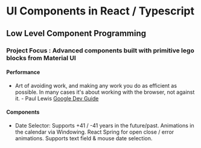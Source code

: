 # UI Components in React / Typescript

## Low Level Component Programming

### Project Focus : Advanced components built with primitive lego blocks from Material UI

#### Performance

- Art of avoiding work, and making any work you do as efficient as possible. In many cases it's about working with the browser, not against it. - Paul Lewis [Google Dev Guide](https://developers.google.com/web/fundamentals/performance/rendering/)

#### Components

- Date Selector: Supports +41 / -41 years in the future/past. Animations in the calendar via Windowing. React Spring for open close / error animations. Supports text field & mouse date selection.
